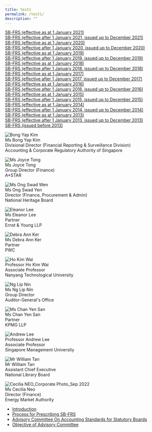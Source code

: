 ```yaml
---
title: test1
permalink: /test1/
description: ""
---
```

[SB-FRS (effective as at 1 January 2021)](https://www.assb.gov.sg/pronouncements/statutory-board-financial-reporting-standards-(sb-frs)/archives/2021/sb-frs-(effective-as-at-1-january-2021))  
[SB-FRS (effective after 1 January 2021, issued up to December 2021)](https://www.assb.gov.sg/pronouncements/statutory-board-financial-reporting-standards-(sb-frs)/archives/2021/sb-frs-(effective-after-1-january-2021-issued-up-to-december-2021))  
[SB-FRS (effective as at 1 January 2020)](https://www.assb.gov.sg/pronouncements/statutory-board-financial-reporting-standards-(sb-frs)/archives/2020/sb-frs-(effective-as-at-1-january-2020))  
[SB-FRS (effective after 1 January 2020, issued up to December 2020)](https://www.assb.gov.sg/pronouncements/statutory-board-financial-reporting-standards-(sb-frs)/archives/2020/sb-frs-(effective-after-1-january-2020-issued-up-to-december-2020))  
[SB-FRS (effective as at 1 January 2019)](https://www.assb.gov.sg/pronouncements/statutory-board-financial-reporting-standards-(sb-frs)/archives/2019/sb-frs-(effective-as-at-1-january-2019))  
[SB-FRS (effective after 1 January 2019, issued up to December 2019)](https://www.assb.gov.sg/pronouncements/statutory-board-financial-reporting-standards-(sb-frs)/archives/2019/sb-frs-(effective-after-1-january-2019-issued-up-to-december-2019))  
[SB-FRS (effective as at 1 January 2018)](https://www.assb.gov.sg/pronouncements/statutory-board-financial-reporting-standards-(sb-frs)/archives/2018/sb-frs-(effective-as-at-1-january-2018))  
[SB-FRS (effective after 1 January 2018, issued up to December 2018)](https://www.assb.gov.sg/pronouncements/statutory-board-financial-reporting-standards-(sb-frs)/archives/2018/sb-frs-(effective-after-1-january-2018-issued-up-to-december-2018))  
[SB-FRS (effective as at 1 January 2017)](https://www.assb.gov.sg/pronouncements/statutory-board-financial-reporting-standards-(sb-frs)/archives/2017/sb-frs-(effective-as-at-1-january-2017))  
[SB-FRS (effective after 1 January 2017, issued up to December 2017)](https://www.assb.gov.sg/pronouncements/statutory-board-financial-reporting-standards-(sb-frs)/archives/2017/sb-frs-(effective-after-1-january-2017-issued-up-to-december-2017))  
[SB-FRS (effective as at 1 January 2016)](https://www.assb.gov.sg/pronouncements/statutory-board-financial-reporting-standards-(sb-frs)/archives/2016/sb-frs-(effective-as-at-1-january-2016))  
[SB-FRS (effective after 1 January 2016, issued up to December 2016)](https://www.assb.gov.sg/pronouncements/statutory-board-financial-reporting-standards-(sb-frs)/archives/2016/sb-frs-(effective-after-1-january-2016-issued-up-to-december-2016))  
[SB-FRS (effective as at 1 January 2015)](https://www.assb.gov.sg/pronouncements/statutory-board-financial-reporting-standards-(sb-frs)/archives/2015/sb-frs-(effective-as-at-1-january-2015))  
[SB-FRS (effective after 1 January 2015, issued up to December 2015)](https://www.assb.gov.sg/pronouncements/statutory-board-financial-reporting-standards-(sb-frs)/archives/2015/sb-frs-(effective-after-1-january-2015-issued-up-to-december-2015))  
[SB-FRS (effective as at 1 January 2014)](https://www.assb.gov.sg/pronouncements/statutory-board-financial-reporting-standards-(sb-frs)/archives/2014/sb-frs-(effective-as-at-1-january-2014))  
[SB-FRS (effective after 1 January 2014, issued up to December 2014)](https://www.assb.gov.sg/pronouncements/statutory-board-financial-reporting-standards-(sb-frs)/archives/2014/sb-frs-(effective-after-1-january-2014-issued-up-to-december-2014))  
[SB-FRS (effective as at 1 January 2013)](https://www.assb.gov.sg/pronouncements/statutory-board-financial-reporting-standards-(sb-frs)/archives/2013/sb-frs-(effective-as-at-1-january-2013))  
[SB-FRS (effective after 1 January 2013, issued up to December 2013)](https://www.assb.gov.sg/pronouncements/statutory-board-financial-reporting-standards-(sb-frs)/archives/2013/sb-frs-(effective-after-1-january-2013-issued-up-to-december-2013))  
[SB-FRS (issued before 2013)](https://www.assb.gov.sg/pronouncements/statutory-board-financial-reporting-standards-(sb-frs)/archives/2013/sb-frs-(issued-before-2013))

![Bong Yap Kim ](https://www.assb.gov.sg/images/default-source/default-album/bong-yap-kim.jpg?sfvrsn=f04ebdf9_0 "Bong Yap Kim")  
Ms Bong Yap Kim   
Divisional Director (Financial Reporting & Surveillance Division)  
Accounting & Corporate Regulatory Authority of Singapore  

![Ms Joyce Tong ](https://www.assb.gov.sg/images/default-source/default-album/joyce-tong2b08ec5d04974b849080f0c1406fd71d.jpg?sfvrsn=6912fbff_1 "Ms Joyce Tong ")  
Ms Joyce Tong  
Group Director (Finance)  
A\*STAR

![Ms Ong Swad Wen](https://www.assb.gov.sg/images/default-source/whoweare/ms-ong-swad-wen.tmb-medium.jpg?Culture=en&sfvrsn=d90522bc_1 "Ms Ong Swad Wen")  
Ms Ong Swad Yen  
Director (Finance, Procurement & Admin)  
National Heritage Board

![Eleanor Lee](https://www.assb.gov.sg/images/default-source/whoweare/eleanor-lee.jpg?sfvrsn=328ae8e5_4 "Eleanor Lee")  
Ms Eleanor Lee  
Partner  
Ernst & Young LLP

![Debra Ann Ker ](https://www.assb.gov.sg/images/default-source/default-album/debra-ann-ker9b7cf1f829f640cf9d0f6806526c4f89.jpg?sfvrsn=9de18f44_0&MaxWidth=165&MaxHeight=220&ScaleUp=false&Quality=High&Method=ResizeFitToAreaArguments&Signature=9189A2658DFE10E9A8995DF72A546B8111DF6A74 "Debra Ann Ker ")  
Ms Debra Ann Ker  
Partner  
PWC

![Ho Kim Wai](https://www.assb.gov.sg/images/default-source/whoweare/ho-kim-wai.tmb-medium.jpg?Culture=en&sfvrsn=115f3372_1 "Professor Ho Kim Wai")  
Professor Ho Kim Wai  
Associate Professor  
Nanyang Technological University

![Ng Lip Nin](https://www.assb.gov.sg/images/default-source/whoweare/ng-lip-nin.tmb-medium.jpg?Culture=en&sfvrsn=186e67d7_1 "Ng Lip Nin")  
Ms Ng Lip Nin  
Group Director  
Auditor-General's Office

![Ms Chan Yen San](https://www.assb.gov.sg/images/default-source/default-album/chan-yen-san.tmb-medium.jpg?Culture=en&sfvrsn=5100a544_1 "Ms Chan Yen San")  
Ms Chan Yen San  
Partner  
KPMG LLP

![Andrew Lee ](https://www.assb.gov.sg/images/default-source/whoweare/andrew-lee.tmb-medium.jpeg?Culture=en&sfvrsn=742a10a1_1 "Professor Andrew Lee ")  
Professor Andrew Lee  
Associate Professor   
Singapore Management University 

![Mr William Tan ](https://www.assb.gov.sg/images/default-source/default-album/mr-william-tan.jpg?sfvrsn=7cfc79af_0&MaxWidth=165&MaxHeight=212&ScaleUp=false&Quality=High&Method=ResizeFitToAreaArguments&Signature=9BF4612A1FCE342A36E0A387D8537B4BA3F0F3D2 "Mr William Tan ")  
Mr William Tan   
Assistant Chief Executive  
National Library Board

![Cecilia NEO_Corporate Photo_Sep 2022](https://www.assb.gov.sg/images/default-source/whoweare/cecilia-neo_corporate-photo_sep-2022.tmb-medium.jpg?Culture=en&sfvrsn=3b165d3e_1 "Cecilia NEO_Corporate Photo_Sep 2022")  
Ms Cecilia Neo  
Director (Finance)  
Energy Market Authority

*   [Introduction](https://www.assb.gov.sg/who-we-are/introduction)
*   [Process for Prescribing SB-FRS](https://www.assb.gov.sg/who-we-are/process-for-prescribing-sb-frs)
*   [Advisory Committee On Accounting Standards for Statutory Boards](https://www.assb.gov.sg/who-we-are/advisory-committee-on-accounting-standards-for-statutory-boards)
*   [Objective of Advisory Committee](https://www.assb.gov.sg/who-we-are/objectives-of-advisory-committee)